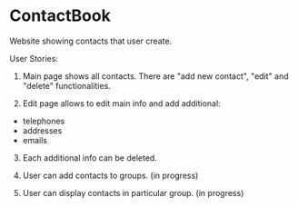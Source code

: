 ContactBook
===========

Website showing contacts that user create.

User Stories:

1. Main page shows all contacts. There are "add new contact", "edit" and "delete" functionalities.

2. Edit page allows to edit main info and add additional:
 - telephones
 - addresses
 - emails
 
 3. Each additional info can be deleted.
 
 4. User can add contacts to groups. (in progress)
 
 5. User can display contacts in particular group. (in progress)
